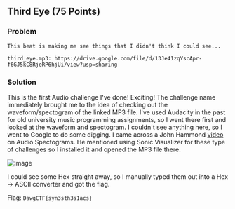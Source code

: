 ## Third Eye (75 Points)

### Problem
```
This beat is making me see things that I didn't think I could see...

third_eye.mp3: https://drive.google.com/file/d/13Je41zqYscApr-f6GJ5kC8RjeRP6hjUi/view?usp=sharing

```

### Solution
This is the first Audio challenge I've done! Exciting! The challenge name immediately brought me to the idea of checking out the waveform/spectogram of the linked MP3 file.
I've used Audacity in the past for old university music programming assignments, so I went there first and looked at the waveform and spectogram. I couldn't see anything here, so I went to Google to do some digging.
I came across a John Hammond [video](https://www.youtube.com/watch?v=rAGkm4pv44s&t=261s) on Audio Spectograms. He mentioned using Sonic Visualizer for these type of challenges so I installed it and opened the MP3 file there.

![image](https://user-images.githubusercontent.com/78896740/118043538-20653480-b393-11eb-8e6d-331564d6bf0b.png)

I could see some Hex straight away, so I manually typed them out into a Hex -> ASCII converter and got the flag.


Flag: `DawgCTF{syn3sth3s1acs}`
